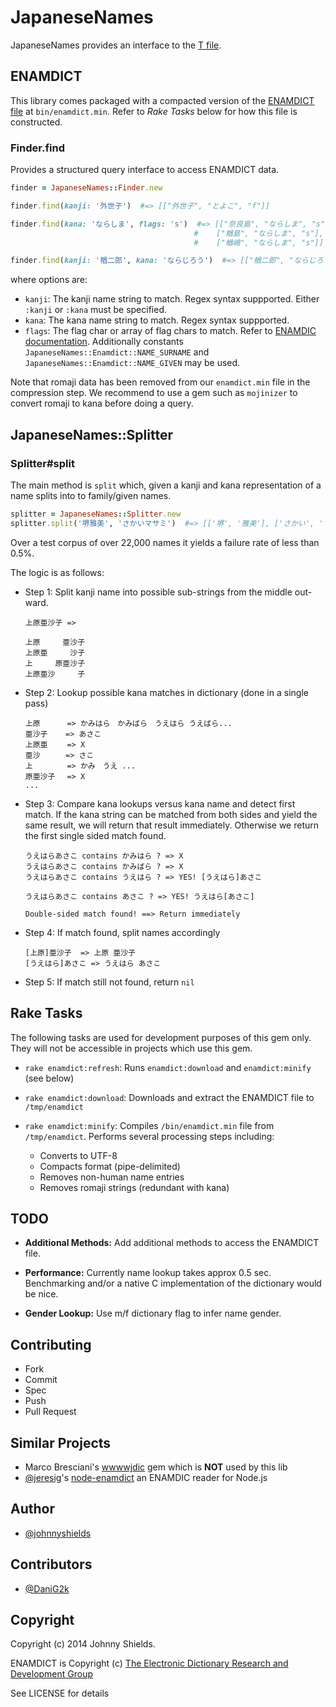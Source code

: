 # JapaneseNames

JapaneseNames provides an interface to the [T file](http://www.csse.monash.edu.au/~jwb/enamdict_doc.html).


## ENAMDICT

This library comes packaged with a compacted version of the [ENAMDICT file](http://www.csse.monash.edu.au/~jwb/enamdict_doc.html)
at `bin/enamdict.min`. Refer to *Rake Tasks* below for how this file is constructed.


### Finder.find

Provides a structured query interface to access ENAMDICT data.

   ```ruby
   finder = JapaneseNames::Finder.new
   
   finder.find(kanji: '外世子')  #=> [["外世子", "とよこ", "f"]]

   finder.find(kana: 'ならしま', flags: 's')  #=> [["奈良島", "ならしま", "s"],
                                            #    ["楢島", "ならしま", "s"],
                                            #    ["楢嶋", "ならしま", "s"]]

   finder.find(kanji: '楢二郎', kana: 'ならじろう')  #=> [["楢二郎", "ならじろう", "m"]]
   ```

where options are:

* `kanji`: The kanji name string to match. Regex syntax suppported. Either `:kanji` or `:kana` must be specified.
* `kana`:  The kana name string to match. Regex syntax suppported.
* `flags`: The flag char or array of flag chars to match. Refer to [ENAMDIC documentation](http://www.csse.monash.edu.au/~jwb/enamdict_doc.html).
Additionally constants `JapaneseNames::Enamdict::NAME_SURNAME` and `JapaneseNames::Enamdict::NAME_GIVEN` may be used.

Note that romaji data has been removed from our `enamdict.min` file in the compression step. We recommend to use a gem such as `mojinizer` to convert romaji to kana before doing a query.


## JapaneseNames::Splitter

### Splitter#split

The main method is `split` which, given a kanji and kana representation of a name splits
into to family/given names.

   ```ruby
   splitter = JapaneseNames::Splitter.new
   splitter.split('堺雅美', 'さかいマサミ')  #=> [['堺', '雅美'], ['さかい', 'マサミ']]
   ```

Over a test corpus of over 22,000 names it yields a failure rate of less than 0.5%.

The logic is as follows:

* Step 1: Split kanji name into possible sub-strings from the middle out-ward.

   ```
   上原亜沙子 => 

   上原     亜沙子
   上原亜     沙子
   上     原亜沙子
   上原亜沙     子
   ```

* Step 2: Lookup possible kana matches in dictionary (done in a single pass)

   ```
   上原　　　 => かみはら　かみばら　うえはら うえばら...
   亜沙子    => あさこ
   上原亜　　 => X
   亜沙　    => さこ
   上　　　　 => かみ　うえ ...
   原亜沙子　 => X
   ...
   ```

* Step 3: Compare kana lookups versus kana name and detect first match.
If the kana string can be matched from both sides and yield the same result,
we will return that result immediately. Otherwise we return the first single sided match
found.

   ```
   うえはらあさこ contains かみはら ? => X
   うえはらあさこ contains かみばら ? => X
   うえはらあさこ contains うえはら ? => YES! [うえはら]あさこ
   
   うえはらあさこ contains あさこ ? => YES! うえはら[あさこ]
   
   Double-sided match found! ==> Return immediately
   ```

* Step 4: If match found, split names accordingly

   ```
   [上原]亜沙子  => 上原 亜沙子
   [うえはら]あさこ => うえはら あさこ
   ```

* Step 5: If match still not found, return `nil`


## Rake Tasks

The following tasks are used for development purposes of this gem only. They will not be accessible
in projects which use this gem.

* `rake enamdict:refresh`: Runs `enamdict:download` and `enamdict:minify` (see below)

* `rake enamdict:download`: Downloads and extract the ENAMDICT file to `/tmp/enamdict`

* `rake enamdict:minify`: Compiles `/bin/enamdict.min` file from `/tmp/enamdict`. Performs several processing steps including:
   * Converts to UTF-8
   * Compacts format (pipe-delimited)
   * Removes non-human name entries
   * Removes romaji strings (redundant with kana)


## TODO

* **Additional Methods:** Add additional methods to access the ENAMDICT file.

* **Performance:** Currently name lookup takes approx 0.5 sec. Benchmarking and/or a native C
implementation of the dictionary would be nice.

* **Gender Lookup:** Use m/f dictionary flag to infer name gender.


## Contributing

* Fork
* Commit
* Spec
* Push
* Pull Request


## Similar Projects

* Marco Bresciani's [wwwwjdic](https://rubygems.org/gems/wwwjdic) gem which is **NOT** used by this lib
* [@jeresig](https://github.com/jeresig)'s [node-enamdict](https://github.com/jeresig/node-enamdict) an ENAMDIC reader for Node.js


## Author

* [@johnnyshields](https://github.com/johnnyshields)


## Contributors

* [@DaniG2k](https://github.com/DaniG2k)


## Copyright

Copyright (c) 2014 Johnny Shields.

ENAMDICT is Copyright (c) [The Electronic Dictionary Research and Development Group](http://www.edrdg.org/)

See LICENSE for details
